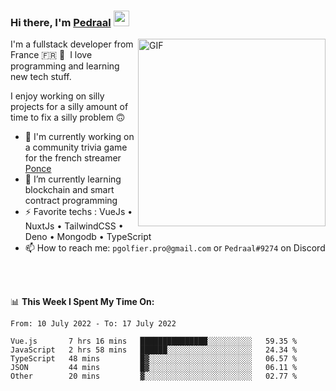 ### Hi there, I'm <a href="https://pedraal.dev" target="_blank">Pedraal</a> <img src="https://media.giphy.com/media/hvRJCLFzcasrR4ia7z/giphy.gif" width="25px">
<img align="right" alt="GIF" src="https://pedraal.dev/avatar.png" width="300" height="300" />

I'm a fullstack developer from France 🇫🇷 🥖 &nbsp;I love programming and learning new
tech stuff.

I enjoy working on silly projects for a silly amount of time to fix a silly problem 🙃

- 🔭  I'm currently working on a community trivia game for the french streamer <a href="https://twitch.tv/ponce" target="_blank">Ponce</a>
- 🌱 I’m currently learning blockchain and smart contract programming
- ⚡ Favorite techs : VueJs &bull; NuxtJs &bull; TailwindCSS &bull; Deno &bull; Mongodb &bull; TypeScript
- 📫 How to reach me: `pgolfier.pro@gmail.com` or `Pedraal#9274` on Discord

<br>
<br>

📊 **This Week I Spent My Time On:**
<!--START_SECTION:waka-->

```text
From: 10 July 2022 - To: 17 July 2022

Vue.js       7 hrs 16 mins   ███████████████░░░░░░░░░░   59.35 %
JavaScript   2 hrs 58 mins   ██████░░░░░░░░░░░░░░░░░░░   24.34 %
TypeScript   48 mins         █▓░░░░░░░░░░░░░░░░░░░░░░░   06.57 %
JSON         44 mins         █▓░░░░░░░░░░░░░░░░░░░░░░░   06.11 %
Other        20 mins         ▓░░░░░░░░░░░░░░░░░░░░░░░░   02.77 %
```

<!--END_SECTION:waka-->
